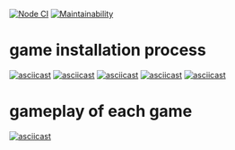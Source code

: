[![Node CI](https://github.com/Bonamente/frontend-project-lvl1/workflows/Node%20CI/badge.svg)](https://github.com/Bonamente/frontend-project-lvl1/actions)
[![Maintainability](https://api.codeclimate.com/v1/badges/c58db80f04fabe97dfdd/maintainability)](https://codeclimate.com/github/Bonamente/frontend-project-lvl1/maintainability)
# game installation process
[![asciicast](https://asciinema.org/a/312259.svg)](https://asciinema.org/a/312259)
[![asciicast](https://asciinema.org/a/312721.svg)](https://asciinema.org/a/312721)
[![asciicast](https://asciinema.org/a/313000.svg)](https://asciinema.org/a/313000)
[![asciicast](https://asciinema.org/a/313377.svg)](https://asciinema.org/a/313377)
[![asciicast](https://asciinema.org/a/313696.svg)](https://asciinema.org/a/313696)
# gameplay of each game
[![asciicast](https://asciinema.org/a/313870.svg)](https://asciinema.org/a/313870)
